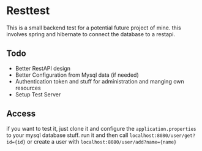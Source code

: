 Resttest
========

This is a small backend test for a potential future project of mine. this involves spring and hibernate to connect the database to a restapi.


Todo
----
* Better RestAPI design
* Better Configuration from Mysql data (if needed)
* Authentication token and stuff for administration and manging own resources
* Setup Test Server

Access
-----
if you want to test it, just clone it and configure the `application.properties` to your mysql database stuff. run it and then call `localhost:8080/user/get?id={id}` or create a user with `localhost:8080/user/add?name={name}`